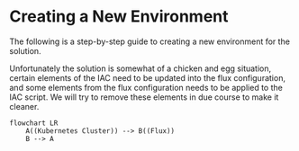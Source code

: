 # Creating a New Environment
The following is a step-by-step guide to creating a new environment for the solution.

Unfortunately the solution is somewhat of a chicken and egg situation, certain elements of the IAC need to be updated into the flux configuration, and some elements from the flux configuration needs to be applied to the IAC script. We will try to remove these elements in due course to make it cleaner.

```mermaid
flowchart LR
    A((Kubernetes Cluster)) --> B((Flux))
    B --> A
```